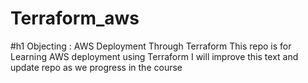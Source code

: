 # Terraform_aws
#h1 Objecting : AWS Deployment Through Terraform
This repo is for Learning AWS deployment using Terraform
I will improve this text and update repo as we progress in the course
